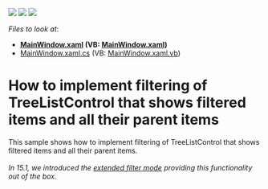 <!-- default badges list -->
![](https://img.shields.io/endpoint?url=https://codecentral.devexpress.com/api/v1/VersionRange/128657817/15.1.3%2B)
[![](https://img.shields.io/badge/Open_in_DevExpress_Support_Center-FF7200?style=flat-square&logo=DevExpress&logoColor=white)](https://supportcenter.devexpress.com/ticket/details/E4429)
[![](https://img.shields.io/badge/📖_How_to_use_DevExpress_Examples-e9f6fc?style=flat-square)](https://docs.devexpress.com/GeneralInformation/403183)
<!-- default badges end -->
<!-- default file list -->
*Files to look at*:

* **[MainWindow.xaml](./CS/MainWindow.xaml) (VB: [MainWindow.xaml](./VB/MainWindow.xaml))**
* [MainWindow.xaml.cs](./CS/MainWindow.xaml.cs) (VB: [MainWindow.xaml.vb](./VB/MainWindow.xaml.vb))
<!-- default file list end -->
# How to implement filtering of TreeListControl that shows filtered items and all their parent items 


<p>This sample shows how to implement filtering of TreeListControl that shows filtered items and all their parent items.<br /><br /><em>In 15.1, we introduced the <a href="https://documentation.devexpress.com/#WPF/DevExpressXpfGridTreeListView_FilterModetopic">extended filter mode</a> providing this functionality out of the box.</em></p>

<br/>


